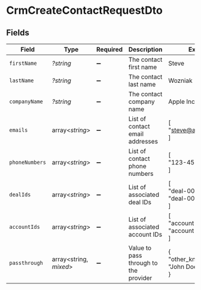 # CrmCreateContactRequestDto


## Fields

| Field                                 | Type                                  | Required                              | Description                           | Example                               |
| ------------------------------------- | ------------------------------------- | ------------------------------------- | ------------------------------------- | ------------------------------------- |
| `firstName`                           | *?string*                             | :heavy_minus_sign:                    | The contact first name                | Steve                                 |
| `lastName`                            | *?string*                             | :heavy_minus_sign:                    | The contact last name                 | Wozniak                               |
| `companyName`                         | *?string*                             | :heavy_minus_sign:                    | The contact company name              | Apple Inc.                            |
| `emails`                              | array<*string*>                       | :heavy_minus_sign:                    | List of contact email addresses       | [<br/>"steve@apple.com"<br/>]         |
| `phoneNumbers`                        | array<*string*>                       | :heavy_minus_sign:                    | List of contact phone numbers         | [<br/>"123-456-7890"<br/>]            |
| `dealIds`                             | array<*string*>                       | :heavy_minus_sign:                    | List of associated deal IDs           | [<br/>"deal-001",<br/>"deal-002"<br/>] |
| `accountIds`                          | array<*string*>                       | :heavy_minus_sign:                    | List of associated account IDs        | [<br/>"account-123",<br/>"account-456"<br/>] |
| `passthrough`                         | array<string, *mixed*>                | :heavy_minus_sign:                    | Value to pass through to the provider | {<br/>"other_known_names": "John Doe"<br/>} |